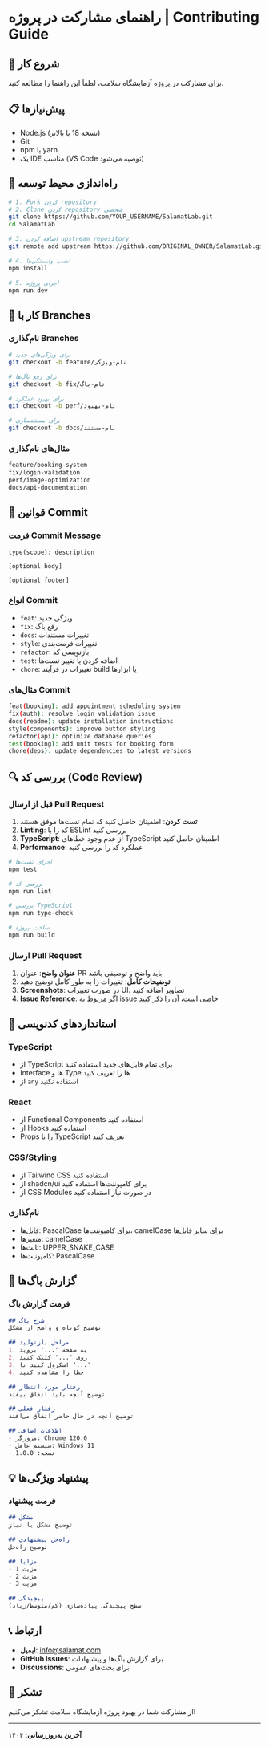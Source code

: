 # راهنمای مشارکت در پروژه | Contributing Guide

## 🚀 شروع کار

برای مشارکت در پروژه آزمایشگاه سلامت، لطفاً این راهنما را مطالعه کنید.

## 📋 پیش‌نیازها

- Node.js (نسخه 18 یا بالاتر)
- Git
- npm یا yarn
- یک IDE مناسب (VS Code توصیه می‌شود)

## 🔧 راه‌اندازی محیط توسعه

```bash
# 1. Fork کردن repository
# 2. Clone کردن repository شخصی
git clone https://github.com/YOUR_USERNAME/SalamatLab.git
cd SalamatLab

# 3. اضافه کردن upstream repository
git remote add upstream https://github.com/ORIGINAL_OWNER/SalamatLab.git

# 4. نصب وابستگی‌ها
npm install

# 5. اجرای پروژه
npm run dev
```

## 🌿 کار با Branches

### نام‌گذاری Branches

```bash
# برای ویژگی‌های جدید
git checkout -b feature/نام-ویژگی

# برای رفع باگ‌ها
git checkout -b fix/نام-باگ

# برای بهبود عملکرد
git checkout -b perf/نام-بهبود

# برای مستندسازی
git checkout -b docs/نام-مستند
```

### مثال‌های نام‌گذاری

```bash
feature/booking-system
fix/login-validation
perf/image-optimization
docs/api-documentation
```

## 📝 قوانین Commit

### فرمت Commit Message

```
type(scope): description

[optional body]

[optional footer]
```

### انواع Commit

- `feat`: ویژگی جدید
- `fix`: رفع باگ
- `docs`: تغییرات مستندات
- `style`: تغییرات فرمت‌بندی
- `refactor`: بازنویسی کد
- `test`: اضافه کردن یا تغییر تست‌ها
- `chore`: تغییرات در فرآیند build یا ابزارها

### مثال‌های Commit

```bash
feat(booking): add appointment scheduling system
fix(auth): resolve login validation issue
docs(readme): update installation instructions
style(components): improve button styling
refactor(api): optimize database queries
test(booking): add unit tests for booking form
chore(deps): update dependencies to latest versions
```

## 🔍 بررسی کد (Code Review)

### قبل از ارسال Pull Request

1. **تست کردن**: اطمینان حاصل کنید که تمام تست‌ها موفق هستند
2. **Linting**: کد را با ESLint بررسی کنید
3. **TypeScript**: از عدم وجود خطاهای TypeScript اطمینان حاصل کنید
4. **Performance**: عملکرد کد را بررسی کنید

```bash
# اجرای تست‌ها
npm test

# بررسی کد
npm run lint

# بررسی TypeScript
npm run type-check

# ساخت پروژه
npm run build
```

### ارسال Pull Request

1. **عنوان واضح**: عنوان PR باید واضح و توصیفی باشد
2. **توضیحات کامل**: تغییرات را به طور کامل توضیح دهید
3. **Screenshots**: در صورت تغییرات UI، تصاویر اضافه کنید
4. **Issue Reference**: اگر مربوط به issue خاصی است، آن را ذکر کنید

## 🎨 استانداردهای کدنویسی

### TypeScript

- از TypeScript برای تمام فایل‌های جدید استفاده کنید
- Interface ها و Type ها را تعریف کنید
- از `any` استفاده نکنید

### React

- از Functional Components استفاده کنید
- از Hooks استفاده کنید
- Props را با TypeScript تعریف کنید

### CSS/Styling

- از Tailwind CSS استفاده کنید
- از shadcn/ui برای کامپوننت‌ها استفاده کنید
- از CSS Modules در صورت نیاز استفاده کنید

### نام‌گذاری

- فایل‌ها: PascalCase برای کامپوننت‌ها، camelCase برای سایر فایل‌ها
- متغیرها: camelCase
- ثابت‌ها: UPPER_SNAKE_CASE
- کامپوننت‌ها: PascalCase

## 🐛 گزارش باگ‌ها

### فرمت گزارش باگ

```markdown
## شرح باگ
توضیح کوتاه و واضح از مشکل

## مراحل بازتولید
1. به صفحه '...' بروید
2. روی '...' کلیک کنید
3. اسکرول کنید تا '...'
4. خطا را مشاهده کنید

## رفتار مورد انتظار
توضیح آنچه باید اتفاق بیفتد

## رفتار فعلی
توضیح آنچه در حال حاضر اتفاق می‌افتد

## اطلاعات اضافی
- مرورگر: Chrome 120.0
- سیستم عامل: Windows 11
- نسخه: 1.0.0
```

## 💡 پیشنهاد ویژگی‌ها

### فرمت پیشنهاد

```markdown
## مشکل
توضیح مشکل یا نیاز

## راه‌حل پیشنهادی
توضیح راه‌حل

## مزایا
- مزیت 1
- مزیت 2
- مزیت 3

## پیچیدگی
سطح پیچیدگی پیاده‌سازی (کم/متوسط/زیاد)
```

## 📞 ارتباط

- **ایمیل**: info@salamat.com
- **GitHub Issues**: برای گزارش باگ‌ها و پیشنهادات
- **Discussions**: برای بحث‌های عمومی

## 🙏 تشکر

از مشارکت شما در بهبود پروژه آزمایشگاه سلامت تشکر می‌کنیم!

---

**آخرین به‌روزرسانی**: ۱۴۰۴
